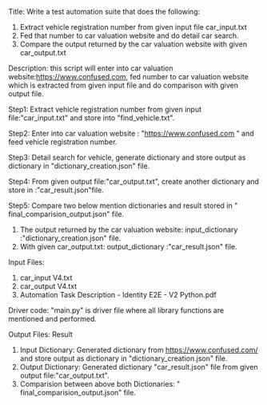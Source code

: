 Title: Write a test automation suite that does the following:
1. Extract vehicle registration number from given input file car_input.txt
2. Fed that number to car valuation website and do detail car search.
2. Compare the output returned by the car valuation website with given car_output.txt

Description: this script will enter into car valuation website:https://www.confused.com, fed number to car valuation
website which is extracted from given input file and do comparison with given output file.

Step1: Extract vehicle registration number from given input file:"car_input.txt" and store into "find_vehicle.txt".

Step2: Enter into car valuation website : "https://www.confused.com " and feed vehicle registration number.

Step3: Detail search for vehicle, generate dictionary and store output as dictionary in "dictionary_creation.json" file.

Step4: From given output file:"car_output.txt", create another dictionary and store in :"car_result.json"file.

Step5: Compare two below mention dictionaries and result stored in " final_comparision_output.json" file.

1. The output returned by the car valuation website: input_dictionary :"dictionary_creation.json" file.
2.  With given car_output.txt: output_dictionary :"car_result.json" file.


Input Files: 
1. car_input V4.txt
2. car_output V4.txt
3. Automation Task Description - Identity E2E - V2 Python.pdf

Driver code: "main.py" is driver file where all library functions are mentioned and performed.

Output Files: Result
1. Input Dictionary: Generated dictionary from https://www.confused.com/ and store output as dictionary in "dictionary_creation.json" file.
2. Output Dictionary: Generated  dictionary "car_result.json" file from given output file:"car_output.txt".
3. Comparision between above both Dictionaries: " final_comparision_output.json" file.




       
